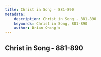 ```yaml
---
title: Christ in Song - 881-890
metadata:
    description: Christ in Song - 881-890
    keywords: Christ in Song, 881-890
    author: Brian Onang'o
---
```



## Christ in Song - 881-890
  